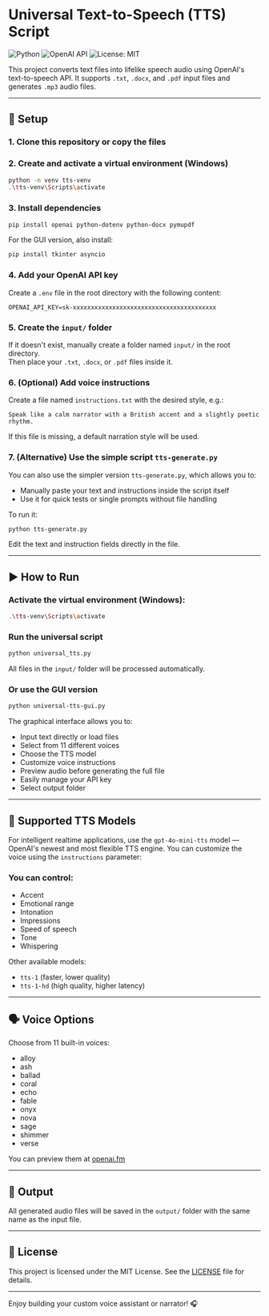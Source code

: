 # Universal Text-to-Speech (TTS) Script

![Python](https://img.shields.io/badge/python-3.12-blue) ![OpenAI API](https://img.shields.io/badge/OpenAI-TTS-orange) ![License: MIT](https://img.shields.io/badge/license-MIT-green)

This project converts text files into lifelike speech audio using OpenAI's text-to-speech API.
It supports `.txt`, `.docx`, and `.pdf` input files and generates `.mp3` audio files.

---

## 🔧 Setup

### 1. Clone this repository or copy the files

### 2. Create and activate a virtual environment (Windows)
```bash
python -m venv tts-venv
.\tts-venv\Scripts\activate
```

### 3. Install dependencies
```bash
pip install openai python-dotenv python-docx pymupdf
```

For the GUI version, also install:
```bash
pip install tkinter asyncio
```

### 4. Add your OpenAI API key
Create a `.env` file in the root directory with the following content:
```
OPENAI_API_KEY=sk-xxxxxxxxxxxxxxxxxxxxxxxxxxxxxxxxxxxxxxxx
```

### 5. Create the `input/` folder  
If it doesn't exist, manually create a folder named `input/` in the root directory.  
Then place your `.txt`, `.docx`, or `.pdf` files inside it.

### 6. (Optional) Add voice instructions
Create a file named `instructions.txt` with the desired style, e.g.:
```
Speak like a calm narrator with a British accent and a slightly poetic rhythm.
```
If this file is missing, a default narration style will be used.

### 7. (Alternative) Use the simple script `tts-generate.py`
You can also use the simpler version `tts-generate.py`, which allows you to:
- Manually paste your text and instructions inside the script itself
- Use it for quick tests or single prompts without file handling

To run it:
```bash
python tts-generate.py
```
Edit the text and instruction fields directly in the file.

---

## ▶️ How to Run

### Activate the virtual environment (Windows):
```bash
.\tts-venv\Scripts\activate
```

### Run the universal script
```bash
python universal_tts.py
```
All files in the `input/` folder will be processed automatically.

### Or use the GUI version
```bash
python universal-tts-gui.py
```
The graphical interface allows you to:
- Input text directly or load files
- Select from 11 different voices
- Choose the TTS model
- Customize voice instructions
- Preview audio before generating the full file
- Easily manage your API key
- Select output folder

---

## 💬 Supported TTS Models

For intelligent realtime applications, use the `gpt-4o-mini-tts` model — OpenAI's newest and most flexible TTS engine.
You can customize the voice using the `instructions` parameter:

### You can control:
- Accent
- Emotional range
- Intonation
- Impressions
- Speed of speech
- Tone
- Whispering

Other available models:
- `tts-1` (faster, lower quality)
- `tts-1-hd` (high quality, higher latency)

---

## 🗣️ Voice Options
Choose from 11 built-in voices:
- alloy
- ash
- ballad
- coral
- echo
- fable
- onyx
- nova
- sage
- shimmer
- verse

You can preview them at [openai.fm](https://openai.fm)

---

## 📂 Output
All generated audio files will be saved in the `output/` folder with the same name as the input file.

---

## 📜 License
This project is licensed under the MIT License. See the [LICENSE](LICENSE) file for details.

---

Enjoy building your custom voice assistant or narrator! 🎧